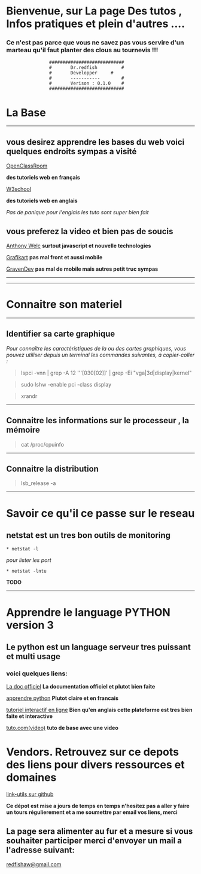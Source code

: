# Bienvenue, sur La page Des tutos , Infos pratiques et plein d'autres .... 

### Ce n'est pas parce que vous ne savez pas vous servire d'un marteau qu'il faut planter des clous au tournevis !!!

					############################
					#       Dr.redfish         #
					#       Developper	   #
					#       -----------        #
					#       Verison : 0.1.0    #
					############################




# La Base

----

## vous desirez apprendre les bases du web voici quelques endroits sympas a visité

[OpenClassRoom](https://openclassrooms.com/fr/)

**des tutoriels web en français**

[W3school](https://www.w3schools.com/)

**des tutoriels web en anglais**

_Pas de panique pour l'englais les tuto sont super bien fait_

## vous preferez la video et bien pas de soucis 

[Anthony Welc](https://www.youtube.com/channel/UChhPkjgG1-iLUOmURGdgQrw)
**surtout javascript et nouvelle technologies**

[Grafikart](https://www.youtube.com/channel/UCj_iGliGCkLcHSZ8eqVNPDQ)
**pas mal front et aussi mobile**

[GravenDev](https://www.youtube.com/channel/UCIHVyohXw6j2T-83-uLngEg)
**pas mal de mobile mais autres petit truc sympas**


----


----


# Connaitre son materiel 

----
## Identifier sa carte graphique
*Pour connaître les caractéristiques de la ou des cartes graphiques, vous pouvez utiliser depuis un terminal les commandes suivantes, à copier-coller :*

>	lspci -vnn | grep -A 12 '\''[030[02]\]' | grep -Ei "vga|3d|display|kernel"

>	sudo lshw -enable pci -class display

>	xrandr 

----

## Connaitre les informations sur le processeur , la mémoire

>	cat /proc/cpuinfo

----

## Connaitre la distribution   

>	lsb_release  -a

----

# Savoir ce qu'il ce passe sur le reseau
>
## netstat est un tres bon outils de monitoring

	* netstat -l

*pour lister les port*
	
	* netstat -lntu

**TODO**		 


----

# Apprendre le language PYTHON version 3
>
## Le python est un language serveur tres puissant et multi usage
### voici quelques liens:

[La doc officiel](https://docs.python.org/fr/3.5/tutorial/appetite.html)
**La documentation officiel et plutot bien faite**

[apprendre python](http://apprendre-python.com/)
**Plutot claire et en francais**

[tutoriel interactif en ligne](https://www.learnpython.org/)
**Bien qu'en anglais cette plateforme est tres bien faite et interactive**

[tuto.com(video)](https://fr.tuto.com/python/gratuit-python-les-bases-pour-debutant-python,46272.html)
**tuto de base avec une video**


# Vendors. Retrouvez sur ce depots des liens pour divers ressources et domaines
>	
[link-utils sur github](https://github.com/JeanSairien/link-utils)
	
**Ce dépot est mise a jours de temps en temps n'hesitez pas a aller y faire un tours régulierement et a me soumettre par email vos liens, merci**


## La page sera alimenter au fur et a mesure si vous souhaiter participer merci d'envoyer un mail a l'adresse suivant:
[redfishaw@gmail.com](redfishaw@gmail.com)
